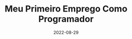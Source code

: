 ---
date: 2022-08-29
image: 'https://images.unsplash.com/photo-1737958108322-43b24ea9bc18?q=80&w=2070&auto=format&fit=crop&ixlib=rb-4.0.3&ixid=M3wxMjA3fDB8MHxwaG90by1wYWdlfHx8fGVufDB8fHx8fA%3D%3D'
title: "Meu Primeiro Emprego Como Programador"
url: "https://subsolar.com.br/"
excerpt: "É uma nova fase na minha vida..."
tags:
 - emprego-novo
 - empresa-x
---